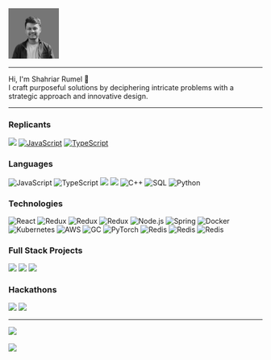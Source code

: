 <img src="./BWDP.png" width="100" alt="Description of image">

---

Hi, I'm Shahriar Rumel 👋
<br>
I craft purposeful solutions by deciphering intricate problems with a strategic approach and innovative design.

---

### Replicants

[![](https://custom-icon-badges.demolab.com/badge/rumelshahriar-blue.svg?logo=websr&color=000000&logoColor=ffffff)](https://rumelshahriar.com)
[![JavaScript](https://img.shields.io/badge/-Linkedin-000?&logo=linkedin)](https://www.linkedin.com/in/rumelshahriar/)
[![TypeScript](https://img.shields.io/badge/-Instagram-000?&logo=instagram&logoColor=ffffff)](https://www.instagram.com/shahriar_rumel_/)

### Languages

![JavaScript](https://img.shields.io/badge/-JavaScript-000?&logo=JavaScript)
![TypeScript](https://img.shields.io/badge/-TypeScript-000?&logo=TypeScript)
![](https://custom-icon-badges.demolab.com/badge/Java-blue.svg?logo=javasr&color=000000)
![](https://custom-icon-badges.demolab.com/badge/C-blue.svg?logo=csr&color=000000)
![C++](https://img.shields.io/badge/-C++-000?&logo=c%2b%2b&logoColor=00599C)
![SQL](https://img.shields.io/badge/-SQL-000?&logo=MySQL)
![Python](https://img.shields.io/badge/-Python-000?&logo=Python)

### Technologies

![React](https://img.shields.io/badge/-React-000?&logo=React)
![Redux](https://img.shields.io/badge/-Redux-000?&logo=Redux)
![Redux](https://img.shields.io/badge/-Tailwind-000?&logo=tailwindcss)
![Redux](https://img.shields.io/badge/-React%20Query-000?&logo=react-query)
![Node.js](https://img.shields.io/badge/-Node.js-000?&logo=node.js)
![Spring](https://img.shields.io/badge/-Spring-000?&logo=Spring)
![Docker](https://img.shields.io/badge/-Docker-000?&logo=Docker)
![Kubernetes](https://img.shields.io/badge/-Kubernetes-000?&logo=Kubernetes)
![AWS](https://img.shields.io/badge/-AWS-000?&logo=Amazon-AWS&logoColor=F90)
![GC](https://img.shields.io/badge/-Google%20Cloud-000?&logo=googlecloud&logoColor=4285F4)
![PyTorch](https://img.shields.io/badge/-PyTorch-000?&logo=PyTorch)
![Redis](https://img.shields.io/badge/-Redis-000?&logo=Redis)
![Redis](https://img.shields.io/badge/-NPM-000?&logo=npm)
![Redis](https://img.shields.io/badge/-Maven-000?&logo=apachemaven&logoColor=C71A36)

### Full Stack Projects

[![](https://custom-icon-badges.demolab.com/badge/Tripify-blue.svg?logo=tripify&color=000000)](https://github.com/Shahriar-Rumel/tripifymicroservices)
[![](https://custom-icon-badges.demolab.com/badge/Adoptapaw-blue.svg?logo=adoptapaw&color=000000)](https://github.com/shahriar-rumel/adoptapaw-therap)
[![](https://custom-icon-badges.demolab.com/badge/Locatory-blue.svg?logo=locatory&color=000000)](https://github.com/Shahriar-Rumel/locatory)

### Hackathons

[![](https://custom-icon-badges.demolab.com/badge/Code%20Samurai%20BD-blue.svg?logo=codesamurai&color=000000)](https://www.linkedin.com/posts/rumelshahriar_ux-ui-hackathon-activity-7012021703786598400-7ImZ?utm_source=share&utm_medium=member_desktop)
[![](https://custom-icon-badges.demolab.com/badge/Therap%20Java%20Fest-blue.svg?logo=therapsr&color=000000&logoColor=FBAB18)](https://www.linkedin.com/posts/rumelshahriar_therap-java-fest-activity-6973622356820852736-M__i?utm_source=share&utm_medium=member_desktop)

---

<img src="https://github-profile-trophy.vercel.app/?username=shahriar-rumel&theme=juicyfresh&no-frame=true&margin-w=10&column=5" />

<img height="145px" src="https://github-readme-stats.vercel.app/api/top-langs/?username=shahriar-rumel&hide_border=true&layout=compact&langs_count=10&text_color=ffffff&icon_color=ffffff&bg_color=000000&theme=graywhite&title_color=ffff" /></a>
